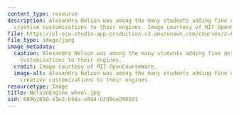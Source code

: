 ```yaml
---
content_type: resource
description: Alexandra Nelson was among the many students adding fine details and
  creative customizations to their engines. Image courtesy of MIT OpenCourseWare.
file: https://ol-ocw-studio-app-production.s3.amazonaws.com/courses/2-670-mechanical-engineering-tools-january-iap-2004/680b265041e2b94ae844b2d9ce296101_NelsonEngine_wheel.jpg
file_type: image/jpeg
image_metadata:
  caption: Alexandra Nelson was among the many students adding fine details and creative
    customizations to their engines.
  credit: Image courtesy of MIT OpenCourseWare.
  image-alt: Alexandra Nelson was among the many students adding fine details and
    creative customizations to their engines.
resourcetype: Image
title: NelsonEngine_wheel.jpg
uid: 680b2650-41e2-b94a-e844-b2d9ce296101
---
```

